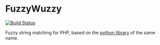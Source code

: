 # FuzzyWuzzy

[![Build Status](https://travis-ci.org/wyndow/fuzzywuzzy.svg?branch=master)](https://travis-ci.org/wyndow/fuzzywuzzy)

Fuzzy string matching for PHP, based on the [python library](https://github.com/seatgeek/fuzzywuzzy) of the same name.
